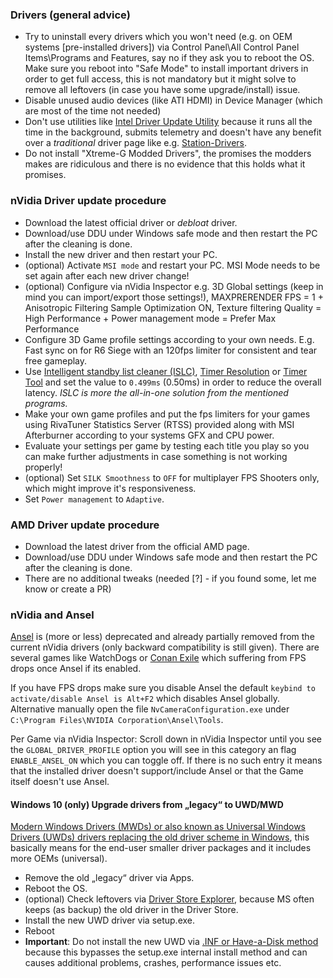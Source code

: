 ### Drivers (general advice)

* Try to uninstall every drivers which you won't need (e.g. on OEM systems [pre-installed drivers]) via Control Panel\All Control Panel Items\Programs and Features, say no if they ask you to reboot the OS. Make sure you reboot into "Safe Mode" to install important drivers in order to get full access, this is not mandatory but it might solve to remove all leftovers (in case you have some upgrade/install) issue.
* Disable unused audio devices (like ATI HDMI) in Device Manager (which are most of the time not needed)
* Don't use utilities like [Intel Driver Update Utility](https://www.intel.com/content/www/us/en/support/topics/idsa-faq.html) because it runs all the time in the background, submits telemetry and doesn't have any benefit over a _traditional_ driver page like e.g. [Station-Drivers](https://www.station-drivers.com/index.php?lang=en).
* Do not install "Xtreme-G Modded Drivers", the promises the modders makes are ridiculous and there is no evidence that this holds what it promises.

### nVidia Driver update procedure 

* Download the latest official driver or _debloat_ driver.
* Download/use DDU under Windows safe mode and then restart the PC after the cleaning is done.
* Install the new driver and then restart your PC.
* (optional) Activate `MSI mode` and restart your PC. MSI Mode needs to be set again after each new driver change!
* (optional) Configure via nVidia Inspector e.g. 3D Global settings (keep in mind you can import/export those settings!), MAXPRERENDER FPS = 1 + Anisotropic Filtering Sample Optimization ON, Texture filtering Quality = High Performance + Power management mode = Prefer Max Performance
* Configure 3D Game profile settings according to your own needs. E.g. Fast sync on for R6 Siege with an 120fps limiter for consistent and tear free gameplay.
* Use [Intelligent standby list cleaner (ISLC)](https://www.wagnardsoft.com/forums/viewtopic.php?t=1256), [Timer Resolution](https://cms.lucashale.com/timer-resolution/) or [Timer Tool](https://github.com/tebjan/TimerTool) and set the value to `0.499ms` (0.50ms) in order to reduce the overall latency. _ISLC is more the all-in-one solution from the mentioned programs._
* Make your own game profiles and put the fps limiters for your games using RivaTuner Statistics Server (RTSS) provided along with MSI Afterburner according to your systems GFX and CPU power.
* Evaluate your settings per game by testing each title you play so you can make further adjustments in case something is not working properly!
* (optional) Set `SILK Smoothness` to `OFF` for multiplayer FPS Shooters only, which might improve it's responsiveness.
* Set `Power management` to `Adaptive`.


### AMD Driver update procedure

* Download the latest driver from the official AMD page.
* Download/use DDU under Windows safe mode and then restart the PC after the cleaning is done.
* There are no additional tweaks (needed [?] - if you found some, let me know or create a PR)


### nVidia and Ansel

[Ansel](https://www.geforce.com/hardware/technology/ansel) is (more or less) deprecated and already partially removed from the current nVidia drivers (only backward compatibility is still given). There are several games like WatchDogs or [Conan Exile](https://steamcommunity.com/app/440900/discussions/0/133256959371919651/) which suffering from FPS drops once Ansel if its enabled.

If you have FPS drops make sure you disable Ansel the default `keybind to activate/disable Ansel is Alt+F2` which disables Ansel globally. Alternative manually open the file `NvCameraConfiguration.exe` under `C:\Program Files\NVIDIA Corporation\Ansel\Tools`.

Per Game via nVidia Inspector:
Scroll down in nVidia Inspector until you see the `GLOBAL_DRIVER_PROFILE` option you will see in this category an flag `ENABLE_ANSEL_ON` which you can toggle off. If there is no such entry it means that the installed driver doesn't support/include Ansel or that the Game itself doesn't use Ansel. 


#### Windows 10 (only) Upgrade drivers from „legacy“ to UWD/MWD

[Modern Windows Drivers (MWDs) or also known as Universal Windows Drivers (UWDs) drivers replacing the old driver scheme in Windows](https://docs.microsoft.com/en-us/windows-hardware/drivers/develop/getting-started-with-universal-drivers), this basically means for the end-user smaller driver packages and it includes more OEMs (universal).

* Remove the old „legacy“ driver via Apps.
* Reboot the OS.
* (optional) Check leftovers via [Driver Store Explorer](https://github.com/lostindark/DriverStoreExplorer), because MS often keeps (as backup) the old driver in the Driver Store.
* Install the new UWD driver via setup.exe.
* Reboot
* **Important**: Do not install the new UWD via [.INF or Have-a-Disk method](https://www.computerhope.com/issues/ch000834.htm#have-disk) because this bypasses the setup.exe internal install method and can causes additional problems, crashes, performance issues etc.
